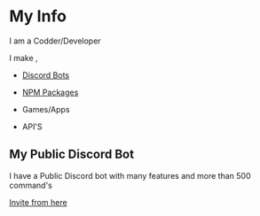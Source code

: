 # My Info

I am a Codder/Developer

I make ,

- [Discord Bots](https://lol.siya.ml/) 

- [NPM Packages](https://www.npmjs.com/~abhi008) 

- Games/Apps

- API'S

## My Public Discord Bot

I have a Public Discord bot with many features and more than 500 command's 

[Invite from here](https://lol.siya.ml/) 
